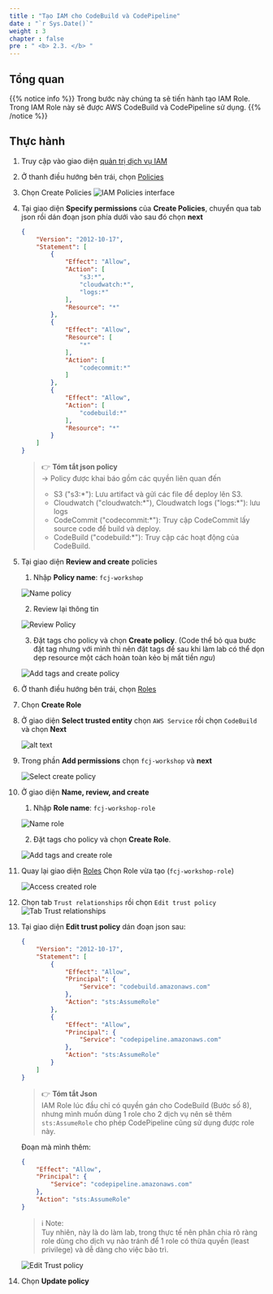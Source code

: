 ```yaml
---
title : "Tạo IAM cho CodeBuild và CodePipeline"
date : "`r Sys.Date()`"
weight : 3
chapter : false
pre : " <b> 2.3. </b> "
---
```

## Tổng quan

{{% notice info %}}
Trong bước này chúng ta sẽ tiến hành tạo IAM Role. Trong IAM Role này sẽ được AWS CodeBuild và CodePipeline sử dụng.
{{% /notice %}}

## Thực hành
1. Truy cập vào giao diện [quản trị dịch vụ IAM](https://console.aws.amazon.com/iam/home)
1. Ở thanh điều hướng bên trái, chọn [Policies](https://console.aws.amazon.com/iam/home#/policies) 
1. Chọn Create Policies
	![IAM Policies interface](/fcj-workshop1/images/2-prerequiste/2.3-iam-role/2.3.1-iam-policies.png)
1. Tại giao diện **Specify permissions** của **Create Policies**, chuyển qua tab json rồi dán đoạn json phía dưới vào sau đó chọn **next**

    ```json
	{
		"Version": "2012-10-17",
		"Statement": [
			{
				"Effect": "Allow",
				"Action": [
					"s3:*",
					"cloudwatch:*",
					"logs:*"
				],
				"Resource": "*"
			},
			{
				"Effect": "Allow",
				"Resource": [
					"*"
				],
				"Action": [
					"codecommit:*"
				]
			},
			{
				"Effect": "Allow",
				"Action": [
					"codebuild:*"
				],
				"Resource": "*"
			}
		]
	}
	```

	> 👉 **Tóm tắt json policy**    
	> -> Policy được khai báo gồm các quyền liên quan đến 
	> - S3 ("s3:\*"): Lưu artifact và gửi các file để deploy lên S3.
	> - Cloudwatch ("cloudwatch:\*"), Cloudwatch logs ("logs:\*"): lưu logs
	> - CodeCommit ("codecommit:\*"): Truy cập CodeCommit lấy source code để build và deploy.
	> - CodeBuild ("codebuild:\*"): Truy cập các hoạt động của CodeBuild.


1. Tại giao diện **Review and create** policies

   1. Nhập **Policy name**: `fcj-workshop`
   
   ![Name policy](/fcj-workshop1/images/2-prerequiste/2.3-iam-role/2.3.2-iam-policies.png)
   
   2. Review lại thông tin 
   
   ![Review Policy](/fcj-workshop1/images/2-prerequiste/2.3-iam-role/2.3.3-iam-policies.png)
   
   3. Đặt tags cho policy và chọn **Create policy**. (Code thể bỏ qua bước đặt tag nhưng với mình thì nên đặt tags để sau khi làm lab có thể dọn dẹp resource một cách hoàn toàn kẻo bị mất tiền *ngu*)
   
   ![Add tags and create policy](/fcj-workshop1/images/2-prerequiste/2.3-iam-role/2.3.4-iam-policies.png)

3. Ở thanh điều hướng bên trái, chọn [Roles](https://console.aws.amazon.com/iam/home#/roles) 

5. Chọn **Create Role**

7. Ở giao diện **Select trusted entity** chọn `AWS Service` rồi chọn `CodeBuild` và chọn **Next**

	![alt text](/fcj-workshop1/images/2-prerequiste/2.3-iam-role/2.3.5-iam-roles.png)

9. Trong phần **Add permissions** chọn `fcj-workshop` và **next**
	
	![Select create policy](/fcj-workshop1/images/2-prerequiste/2.3-iam-role/2.3.6-iam-roles.png)

10. Ở giao diện **Name, review, and create**
    
	1. Nhập **Role name**: `fcj-workshop-role`
	
	![Name role](/fcj-workshop1/images/2-prerequiste/2.3-iam-role/2.3.7-iam-roles.png)
	
	2. Đặt tags cho policy và chọn **Create Role**.
	
	![Add tags and create role](/fcj-workshop1/images/2-prerequiste/2.3-iam-role/2.3.8-iam-roles.png)

11. Quay lại giao diện [Roles](https://console.aws.amazon.com/iam/home#/roles) Chọn Role vừa tạo (`fcj-workshop-role`)
	
	![Access created role](/fcj-workshop1/images/2-prerequiste/2.3-iam-role/2.3.9-iam-roles.png)

12. Chọn tab `Trust relationships` rồi chọn `Edit trust policy`
	![Tab Trust relationships](/fcj-workshop1/images/2-prerequiste/2.3-iam-role/2.3.10-iam-roles.png)

13. Tại giao diện **Edit trust policy** dán đoạn json sau:
	
	```json
	{
		"Version": "2012-10-17",
		"Statement": [
			{
				"Effect": "Allow",
				"Principal": {
					"Service": "codebuild.amazonaws.com"
				},
				"Action": "sts:AssumeRole"
			},
			{
				"Effect": "Allow",
				"Principal": {
					"Service": "codepipeline.amazonaws.com"
				},
				"Action": "sts:AssumeRole"
			}
		]
	}
	```
	
	> 👉 **Tóm tắt Json**   
	IAM Role lúc đầu chỉ có quyền gán cho CodeBuild (Bước số 8), nhưng mình muốn dùng 1 role cho 2 dịch vụ nên sẽ thêm `sts:AssumeRole` cho phép CodePipeline cũng sử dụng được role này.     

	Đoạn mà mình thêm:
	```json
	{
		"Effect": "Allow",
		"Principal": {
			"Service": "codepipeline.amazonaws.com"
		},
		"Action": "sts:AssumeRole"
	}
	```
	
	> ℹ️ Note:    
	Tuy nhiên, này là do làm lab, trong thực tế nên phân chia rõ ràng role dùng cho dịch vụ nào tránh để 1 role có thừa quyền (least privilege) và dễ dàng cho việc bảo trì.

	![Edit Trust policy](/fcj-workshop1/images/2-prerequiste/2.3-iam-role/2.3.11-iam-roles.png)

14. Chọn **Update policy**